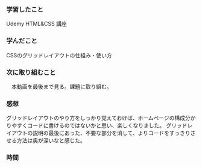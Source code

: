 ### 学習したこと
Udemy HTML&CSS 講座
### 学んだこと
CSSのグリッドレイアウトの仕組み・使い方
### 次に取り組むこと
　本動画を最後まで見る。課題に取り組む。
### 感想
グリッドレイアウトのやり方をしっかり覚えておけば、ホームページの構成分かりやすくコードに書けるのではないかと思い、楽しくなりました。
グリッドレイアウトの説明の最後にあった、不要な部分を消して、よりコードをすっきりさせる方法は奥が深いなと感じた。
### 時間
